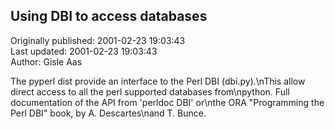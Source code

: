 ## Using DBI to access databases  
Originally published: 2001-02-23 19:03:43  
Last updated: 2001-02-23 19:03:43  
Author: Gisle Aas  
  
The pyperl dist provide an interface to the Perl DBI (dbi.py).\nThis allow direct access to all the perl supported databases from\npython. Full documentation of the API from 'perldoc DBI' or\nthe ORA "Programming the Perl DBI" book, by A. Descartes\nand T. Bunce.